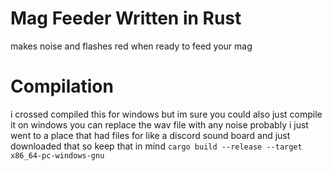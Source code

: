 # Mag Feeder Written in Rust 
makes noise and flashes red when ready to feed your mag 
# Compilation 
i crossed compiled this for windows but im sure you could also just compile it on windows
you can replace the wav file with any noise probably i just went to a place that had files for like a discord sound board and just downloaded that so keep that in mind
`cargo build --release --target x86_64-pc-windows-gnu`
